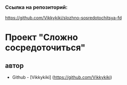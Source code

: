 ### Ссылка на репозиторий:

https://github.com/Vikkykiki/slozhno-sosredotochitsya-fd

# Проект "Сложно сосредоточиться"

## автор
- Github - [Vikkykiki] (https://github.com/Vikkykiki)